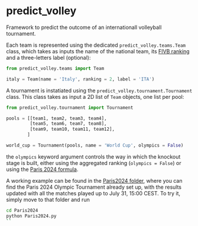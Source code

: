 # predict_volley
Framework to predict the outcome of an internationall volleyball tournament.

Each team is represented using the dedicated `predict_volley.teams.Team` class, which takes as inputs the name of the national team, its [FIVB ranking](https://en.volleyballworld.com/volleyball/world-ranking/men) and a three-letters label (optional):

```python
from predict_volley.teams import Team

italy = Team(name = 'Italy', ranking = 2, label = 'ITA')
```

A tournament is instatiated using the `predict_volley.tournament.Tournament` class. This class takes as input a 2D list of `Team` objects, one list per pool:

```python
from predict_volley.tournament import Tournament

pools = [[team1, team2, team3, team4],
         [team5, team6, team7, team8],
         [team9, team10, team11, team12],
        ]

world_cup = Tournament(pools, name = 'World Cup', olympics = False)
```

the `olympics` keyword argument controls the way in which the knockout stage is built, either using the aggregated ranking (`olympics = False`) or using the [Paris 2024 formula](https://en.volleyballworld.com/volleyball/competitions/volleyball-olympic-games-paris-2024/competition/formula).

A working example can be found in the [Paris2024 folder](), where you can find the Paris 2024 Olympic Tournament already set up, with the results updated with all the matches played up to July 31, 15:00 CEST.
To try it, simply move to that folder and run
```bash
cd Paris2024
python Paris2024.py
``
